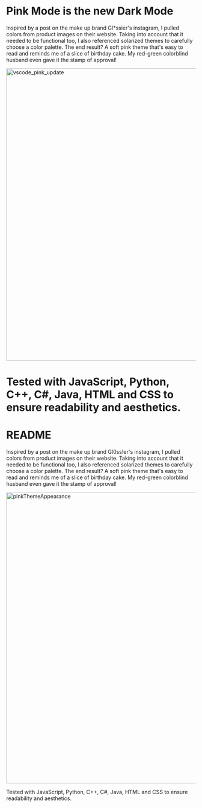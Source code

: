 # Pink Mode is the new Dark Mode
Inspired by a post on the make up brand Gl*ssier's instagram, I pulled colors from product images on their website. Taking into account that it needed to be functional too, I also referenced solarized themes to carefully choose a color palette. The end result? A soft pink theme that's easy to read and reminds me of a slice of birthday cake. My red-green colorblind husband even gave it the stamp of approval! 

<img width="775" alt="vscode_pink_update" src="https://user-images.githubusercontent.com/56083999/140234602-d21bfb9d-669f-4866-a28c-bcc4c5dce066.png">

Tested with JavaScript, Python, C++, C#, Java, HTML and CSS to ensure readability and aesthetics.
=======
# README
Inspired by a post on the make up brand Gl0ss!er's instagram, I pulled colors from product images on their website. Taking into account that it needed to be functional too, I also referenced solarized themes to carefully choose a color palette. The end result? A soft pink theme that's easy to read and reminds me of a slice of birthday cake. My red-green colorblind husband even gave it the stamp of approval!

<img width="772" alt="pinkThemeAppearance" src="https://user-images.githubusercontent.com/56083999/139785628-0a66d435-9d05-4cb4-961f-017d38562065.png">

Tested with JavaScript, Python, C++, C#, Java, HTML and CSS to ensure readability and aesthetics.

